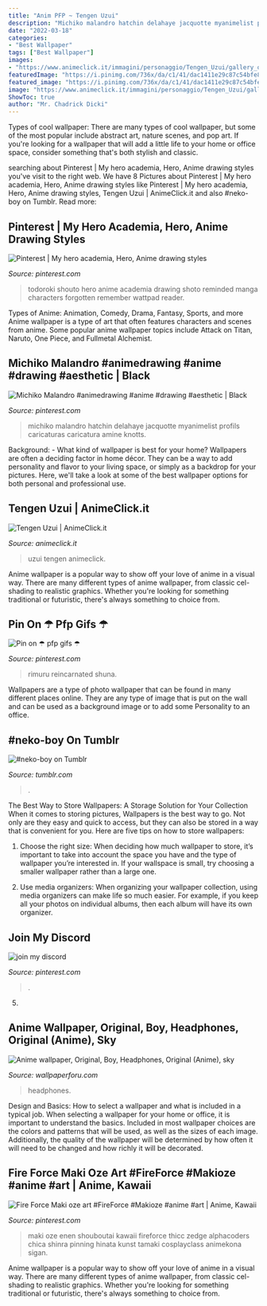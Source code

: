 ```yaml
---
title: "Anim PFP ~ Tengen Uzui"
description: "Michiko malandro hatchin delahaye jacquotte myanimelist profils caricaturas caricatura amine knotts"
date: "2022-03-18"
categories:
- "Best Wallpaper"
tags: ["Best Wallpaper"]
images:
- "https://www.animeclick.it/immagini/personaggio/Tengen_Uzui/gallery_original/Tengen_Uzui-5d87a866a0d9c.jpg"
featuredImage: "https://i.pinimg.com/736x/da/c1/41/dac1411e29c87c54bfe85cf267d0aaf2.jpg"
featured_image: "https://i.pinimg.com/736x/da/c1/41/dac1411e29c87c54bfe85cf267d0aaf2.jpg"
image: "https://www.animeclick.it/immagini/personaggio/Tengen_Uzui/gallery_original/Tengen_Uzui-5d87a866a0d9c.jpg"
ShowToc: true
author: "Mr. Chadrick Dicki"
---
```



Types of cool wallpaper:
There are many types of cool wallpaper, but some of the most popular include abstract art, nature scenes, and pop art. If you're looking for a wallpaper that will add a little life to your home or office space, consider something that's both stylish and classic.

	

		
searching about Pinterest | My hero academia, Hero, Anime drawing styles you've visit to the right web. We have 8 Pictures about Pinterest | My hero academia, Hero, Anime drawing styles like Pinterest | My hero academia, Hero, Anime drawing styles, Tengen Uzui | AnimeClick.it and also #neko-boy on Tumblr. Read more:
		
    
## Pinterest | My Hero Academia, Hero, Anime Drawing Styles

<img loading=lazy src="https://i.pinimg.com/736x/27/f4/76/27f476117079f99b61472a729c03dc1c.jpg" onerror="this.onerror=null;this.src='https://tse1.mm.bing.net/th?id=OIP._K5zVMIBVo6vBzTbRythtwHaLH&amp;pid=15.1';" alt="Pinterest | My hero academia, Hero, Anime drawing styles">

_Source: pinterest.com_

>todoroki shouto hero anime academia drawing shoto reminded manga characters forgotten remember wattpad reader. 

	

Types of Anime: Animation, Comedy, Drama, Fantasy, Sports, and more
Anime wallpaper is a type of art that often features characters and scenes from anime. Some popular anime wallpaper topics include Attack on Titan, Naruto, One Piece, and Fullmetal Alchemist.

    
## Michiko Malandro #animedrawing #anime #drawing #aesthetic | Black

<img loading=lazy src="https://i.pinimg.com/736x/21/e9/d2/21e9d2acec892fc3a656eb7ca391e551.jpg" onerror="this.onerror=null;this.src='https://tse3.mm.bing.net/th?id=OIP.vqTSaKlx7_3W1xrOkXNtwgHaLh&amp;pid=15.1';" alt="Michiko Malandro #animedrawing #anime #drawing #aesthetic | Black">

_Source: pinterest.com_

>michiko malandro hatchin delahaye jacquotte myanimelist profils caricaturas caricatura amine knotts. 

	

Background: - What kind of wallpaper is best for your home?
Wallpapers are often a deciding factor in home décor. They can be a way to add personality and flavor to your living space, or simply as a backdrop for your pictures. Here, we'll take a look at some of the best wallpaper options for both personal and professional use.

    
## Tengen Uzui | AnimeClick.it

<img loading=lazy src="https://www.animeclick.it/immagini/personaggio/Tengen_Uzui/gallery_original/Tengen_Uzui-5d87a866a0d9c.jpg" onerror="this.onerror=null;this.src='https://tse4.mm.bing.net/th?id=OIP.CcW_XdFLDZlKhXfuQa1LkQHaEK&amp;pid=15.1';" alt="Tengen Uzui | AnimeClick.it">

_Source: animeclick.it_

>uzui tengen animeclick. 

	

Anime wallpaper is a popular way to show off your love of anime in a visual way. There are many different types of anime wallpaper, from classic cel-shading to realistic graphics. Whether you're looking for something traditional or futuristic, there's always something to choice from.

    
## Pin On ☂ Pfp Gifs ☂

<img loading=lazy src="https://i.pinimg.com/736x/96/82/6f/96826f63b8e6688f071442f148277def.jpg" onerror="this.onerror=null;this.src='https://tse3.mm.bing.net/th?id=OIP.U0zfSIZU9GT36ZLSuo2migHaLW&amp;pid=15.1';" alt="Pin on ☂ pfp gifs ☂">

_Source: pinterest.com_

>rimuru reincarnated shuna. 

	



Wallpapers are a type of photo wallpaper that can be found in many different places online. They are any type of image that is put on the wall and can be used as a background image or to add some Personality to an office.

    
## #neko-boy On Tumblr

<img loading=lazy src="https://64.media.tumblr.com/0ba644989ea66324d2fe13308a6b85b2/5695bcbeba4169d4-a7/s2048x3072/7abc52d4749044de3ea830f4cdb008c80cf7eb6c.jpg" onerror="this.onerror=null;this.src='https://tse4.mm.bing.net/th?id=OIP.B86yRQiVxt_h-mS42kGfLwHaJ4&amp;pid=15.1';" alt="#neko-boy on Tumblr">

_Source: tumblr.com_

>. 

	

The Best Way to Store Wallpapers: A Storage Solution for Your Collection
When it comes to storing pictures, Wallpapers is the best way to go. Not only are they easy and quick to access, but they can also be stored in a way that is convenient for you. Here are five tips on how to store wallpapers:
1) Choose the right size: When deciding how much wallpaper to store, it’s important to take into account the space you have and the type of wallpaper you’re interested in. If your wallspace is small, try choosing a smaller wallpaper rather than a large one.

2) Use media organizers: When organizing your wallpaper collection, using media organizers can make life so much easier. For example, if you keep all your photos on individual albums, then each album will have its own organizer.

    
## Join My Discord

<img loading=lazy src="https://i.pinimg.com/736x/da/c1/41/dac1411e29c87c54bfe85cf267d0aaf2.jpg" onerror="this.onerror=null;this.src='https://tse4.mm.bing.net/th?id=OIP.vVgwnm-yK6undo0pJ8v7wQHaM3&amp;pid=15.1';" alt="join my discord">

_Source: pinterest.com_

>. 

	

5.

    
## Anime Wallpaper, Original, Boy, Headphones, Original (Anime), Sky

<img loading=lazy src="https://wallpaperforu.com/wp-content/uploads/2021/01/lofi-wallpaper-210106233211421280x1280.jpg" onerror="this.onerror=null;this.src='https://tse3.mm.bing.net/th?id=OIP.2ODUrsx0-2bOE2nJIGWBJwHaHa&amp;pid=15.1';" alt="Anime wallpaper, Original, Boy, Headphones, Original (Anime), sky">

_Source: wallpaperforu.com_

>headphones. 

	

Design and Basics: How to select a wallpaper and what is included in a typical job.
When selecting a wallpaper for your home or office, it is important to understand the basics. Included in most wallpaper choices are the colors and patterns that will be used, as well as the sizes of each image. Additionally, the quality of the wallpaper will be determined by how often it will need to be changed and how richly it will be decorated.

    
## Fire Force Maki Oze Art #FireForce #Makioze #anime #art | Anime, Kawaii

<img loading=lazy src="https://i.pinimg.com/736x/07/84/58/07845864191c45fa167a15a4b0d540b3.jpg" onerror="this.onerror=null;this.src='https://tse4.mm.bing.net/th?id=OIP.T3j_LEZQ4RCPPBrHgWvKmAHaNK&amp;pid=15.1';" alt="Fire Force Maki oze art #FireForce #Makioze #anime #art | Anime, Kawaii">

_Source: pinterest.com_

>maki oze enen shouboutai kawaii fireforce thicc zedge alphacoders chica shinra pinning hinata kunst tamaki cosplayclass animekona sigan. 

	

Anime wallpaper is a popular way to show off your love of anime in a visual way. There are many different types of anime wallpaper, from classic cel-shading to realistic graphics. Whether you're looking for something traditional or futuristic, there's always something to choice from.

